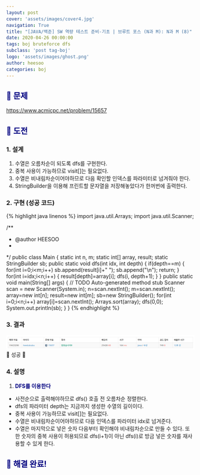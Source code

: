 ```yaml
---
layout: post
cover: 'assets/images/cover4.jpg'
navigation: True
title: "[JAVA/백준] SW 역량 테스트 준비-기초 | 브루트 포스 (N과 M): N과 M (8)"
date: 2020-04-26 00:00:00
tags: boj bruteforce dfs
subclass: 'post tag-boj'
logo: 'assets/images/ghost.png'
author: heesoo
categories: boj
---
```

## <span style="color:navy">👀 문제</span>
<https://www.acmicpc.net/problem/15657>

## <span style="color:navy">👊 도전</span>

### 1. 설계
1. 수열은 오름차순이 되도록 dfs를 구현한다.
2. 중복 사용이 가능하므로 visit[]는 필요없다.
3. 수열은 비내림차순이어야하므로 다음 확인할 인덱스를 파라미터로 넘겨줘야 한다.
3. StringBuilder을 이용해 프린트할 문자열을 저장해놓았다가 한꺼번에 출력한다.

### 2. 구현 (성공 코드)
{% highlight java linenos %}
import java.util.Arrays;
import java.util.Scanner;

/**
 * @author HEESOO
 *
 */
public class Main {
	static int n, m;
	static int[] array, result;
	static StringBuilder sb;
	public static void dfs(int idx, int depth) {
		if(depth==m) {
			for(int i=0;i<m;i++)
				sb.append(result[i]+" ");
			sb.append("\n");
			return;
		}
		for(int i=idx;i<n;i++) {
			result[depth]=array[i];
			dfs(i, depth+1);
		}
	}
	public static void main(String[] args) {
		// TODO Auto-generated method stub
		Scanner scan = new Scanner(System.in);
		n=scan.nextInt();
		m=scan.nextInt();
		array=new int[n];
		result=new int[m];
		sb=new StringBuilder();
		for(int i=0;i<n;i++)
			array[i]=scan.nextInt();
		Arrays.sort(array);
		dfs(0,0);
		System.out.println(sb);
	}
}
{% endhighlight %}

### 3. 결과
![실행결과](./assets/images/200426_8.PNG)
🤟 성공 🤟  

### 4. 설명
1. **<span style="color:navy">DFS를 이용한다</span>**
- 사전순으로 출력해야하므로 dfs() 호출 전 오름차순 정렬한다.
- dfs의 파라미터 depth는 지금까지 생성한 수열의 길이이다.
- 중복 사용이 가능하므로 visit[]는 필요없다.
- 수열은 비내림차순이어야하므로 다음 인덱스를 파라미터 idx로 넘겨준다.
- 수열은 마지막으로 넣은 숫자 다음부터 확인해야 비내림차순으로 만들 수 있다. 또한 숫자의 중복 사용이 허용되므로 dfs(i+1)이 아닌 dfs(i)로 방금 넣은 숫자를 재사용할 수 있게 한다.

## <span style="color:navy">👏 해결 완료!</span>
